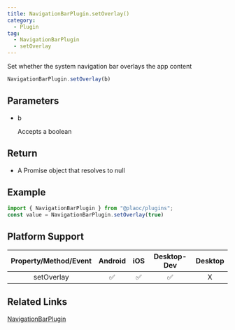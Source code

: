 ```yaml
---
title: NavigationBarPlugin.setOverlay()
category:
  - Plugin
tag:
  - NavigationBarPlugin
  - setOverlay
---
```


Set whether the system navigation bar overlays the app content

```js
NavigationBarPlugin.setOverlay(b) 
```

## Parameters

  - b

    Accepts a boolean

## Return

  - A Promise object that resolves to null

## Example

```js
import { NavigationBarPlugin } from "@plaoc/plugins";
const value = NavigationBarPlugin.setOverlay(true)
```

## Platform Support

| Property/Method/Event | Android | iOS | Desktop-Dev | Desktop |  
|:------------:|:-------:|:---:|:-----------:|:-------:|
| setOverlay   | ✅      | ✅  | ✅          | X       |

## Related Links  

[NavigationBarPlugin](./index.md)